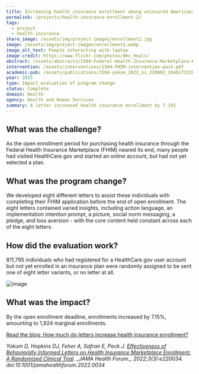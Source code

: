 ```yaml
---
title: Increasing health insurance enrollment among uninsured Americans
permalink: /projects/health-insurance-enrollment-2/
tags: 
  - project
  - health insurance
share_image: /assets/img/project-images/enrollment2.jpg
image: /assets/img/project-images/enrollment2.webp
image_alt_text: People interacting with laptop
image-credit: https://www.flickr.com/photos/dmc_heals/
abstract: /assets/abstracts/1504-Federal-Health-Insurance-Marketplace-Enrollment.pdf
intervention: /assets/interventions/1504-FHIM-intervention-pack.pdf
academic-pub: /assets/publications/1504-yokum_2022_oi_220002_1646173226.27872.pdf
year: 2015
type: Impact evaluation of program change
status: Complete
domain: Health
agency: Health and Human Services
summary: A letter increased health insurance enrollment by 7.15%
---
```

## What was the challenge?
As the open enrollment period for purchasing health insurance through the Federal Health Insurance Marketplace (FHIM) neared its end, many people had visited HealthCare.gov and started an online account, but had not yet selected a plan.

## What was the program change?
We developed eight different letters to assist these individuals with completing their FHIM application before the end of open enrollment. The eight letters contained varied insights, including action language, an implementation intention prompt, a picture, social norm messaging, a pledge, and loss aversion - with the core content held constant across each of the eight letters.

## How did the evaluation work?
811,795 individuals who had registered for a HealthCare.gov user account but not yet enrolled in an insurance plan were randomly assigned to be sent one of eight letter variants, or no letter at all.

![image]({{site.baseurl}}/assets/img/project-images/1504-graph.webp)

## What was the impact?
By the open enrollment deadline, enrollments increased by 7.15%, amounting to 1,924 marginal enrollments.
<br>
<p>
<a class="usa-button" href="https://oes.gsa.gov/blog/fhim-letters/" target="_blank">Read the blog: How much do letters increase health insurance enrollment?</a>
</p>
<i>Yokum D, Hopkins DJ, Feher A, Safran E, Peck J. <a href="https://jamanetwork.com/journals/jama-health-forum/fullarticle/2789707" target="_blank">Effectiveness of Behaviorally Informed Letters on Health Insurance Marketplace Enrollment: A Randomized Clinical Trial</a>. _JAMA Health Forum._ 2022;3(3):e220034. doi:10.1001/jamahealthforum.2022.0034</i>
